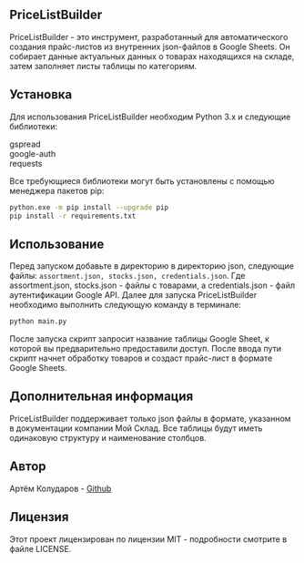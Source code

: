 ## PriceListBuilder
PriceListBuilder - это инструмент, разработанный для автоматического создания прайс-листов из внутренних json-файлов в Google Sheets. Он собирает данные актуальных данных о товарах находящихся на складе, затем заполняет листы таблицы по категориям.
## Установка
Для использования PriceListBuilder необходим Python 3.x и следующие библиотеки:

gspread<br>
google-auth<br>
requests

Все требующиеся библиотеки могут быть установлены с помощью менеджера пакетов pip:

```bash
python.exe -m pip install --upgrade pip
pip install -r requirements.txt
```

## Использование
Перед запуском добавьте в директорию в директорию json, следующие файлы: `assortment.json, stocks.json, credentials.json`. Где assortment.json, stocks.json - файлы с товарами, а credentials.json - файл аутентификации Google API. Далее для запуска PriceListBuilder необходимо выполнить следующую команду в терминале:

```bash
python main.py
```
После запуска скрипт запросит название таблицы Google Sheet, к которой вы предварительно предоставили доступ. После ввода пути скрипт начнет обработку товаров и создаст прайс-лист в формате Google Sheets.

## Дополнительная информация
PriceListBuilder поддерживает только json файлы в формате, указанном в документации компании Мой Склад.
Все таблицы будут иметь одинаковую структуру и наименование столбцов. 
## Автор
Артём Колударов - <a href='https://github.com/Koludarov'>Github</a>
## Лицензия
Этот проект лицензирован по лицензии MIT - подробности смотрите в файле LICENSE.






